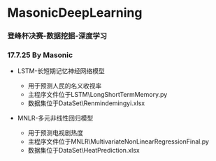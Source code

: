 # MasonicDeepLearning
### 登峰杯决赛-数据挖掘-深度学习
### 17.7.25 By Masonic

- LSTM-长短期记忆神经网络模型
  - 用于预测人民的名义收视率
  - 主程序文件位于LSTM\LongShortTermMemory.py
  - 数据集位于DataSet\Renmindemingyi.xlsx


- MNLR-多元非线性回归模型
  - 用于预测电视剧热度
  - 主程序文件位于MNLR\MultivariateNonLinearRegressionFinal.py
  - 数据集位于DataSet\HeatPrediction.xlsx

